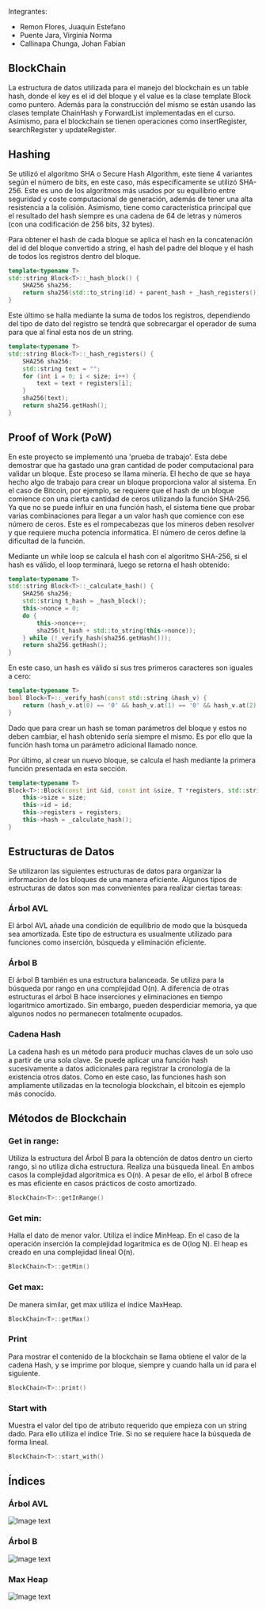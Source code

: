 Integrantes:
- Remon Flores, Juaquin Estefano
- Puente Jara, Virginia Norma
- Callinapa Chunga, Johan Fabian
## BlockChain
La estructura de datos utilizada para el manejo del blockchain es un table hash, donde el key es el id del bloque y el value es la clase template Block como puntero. Además para la construcción del mismo se están usando las clases template ChainHash y ForwardList implementadas en el curso. Asimismo, para el blockchain se tienen operaciones como insertRegister, searchRegister y updateRegister.

## Hashing
Se utilizó el algoritmo SHA o Secure Hash Algorithm, este tiene 4 variantes según el número de bits, en este caso, más específicamente se utilizó SHA-256. Este es uno de los algoritmos más usados por su equilibrio entre seguridad y coste computacional de generación, además de tener una alta resistencia a la colisión. Asimismo, tiene como característica principal que el resultado del hash siempre es una cadena de 64 de letras y números (con una codificación de 256 bits, 32 bytes).

Para obtener el hash de cada bloque se aplica el hash en la concatenación del id del bloque convertido a string, el hash del padre del bloque y el hash de todos los registros dentro del bloque.

```cpp
template<typename T>
std::string Block<T>::_hash_block() {
    SHA256 sha256;
    return sha256(std::to_string(id) + parent_hash + _hash_registers());
}
```

Este último se halla mediante la suma de todos los registros, dependiendo del tipo de dato del registro se tendrá que sobrecargar el operador de suma para que al final esta nos de un string.

```cpp
template<typename T>
std::string Block<T>::_hash_registers() {
    SHA256 sha256;
    std::string text = "";
    for (int i = 0; i < size; i++) {
        text = text + registers[i];
    }
    sha256(text);
    return sha256.getHash();
}
```

## Proof of Work (PoW)
En este proyecto se implementó una 'prueba de trabajo'. Esta debe demostrar que ha gastado una gran cantidad de poder computacional para validar un bloque. Este proceso se llama minería. El hecho de que se haya hecho algo de trabajo para crear un bloque proporciona valor al sistema. En el caso de Bitcoin, por ejemplo, se requiere que el hash de un bloque comience con una cierta cantidad de ceros utilizando la función SHA-256. Ya que no se puede influir en una función hash, el sistema tiene que probar varias combinaciones para llegar a un valor hash que comience con ese número de ceros. Este es el rompecabezas que los mineros deben resolver y que requiere mucha potencia informática. El número de ceros define la dificultad de la función.


Mediante un while loop se calcula el hash con el algoritmo SHA-256, si el hash es válido, el loop terminará, luego se retorna el hash obtenido:

```cpp
template<typename T>
std::string Block<T>::_calculate_hash() {
    SHA256 sha256;
    std::string t_hash = _hash_block();
    this->nonce = 0;
    do {
        this->nonce++;
        sha256(t_hash + std::to_string(this->nonce));
    } while (!_verify_hash(sha256.getHash()));
    return sha256.getHash();
}
```
En este caso, un hash es válido si sus tres primeros caracteres son iguales a cero:

```cpp
template<typename T>
bool Block<T>::_verify_hash(const std::string &hash_v) {
    return (hash_v.at(0) == '0' && hash_v.at(1) == '0' && hash_v.at(2) == '0');
}
```

Dado que para crear un hash se toman parámetros del bloque y estos no deben cambiar, el hash obtenido sería siempre el mismo. Es por ello que la función hash toma un parámetro adicional llamado nonce.

Por último, al crear un nuevo bloque, se calcula el hash mediante la primera función presentada en esta sección.

```cpp
template<typename T>
Block<T>::Block(const int &id, const int &size, T *registers, std::string &parent_hash): parent_hash(parent_hash) {
    this->size = size;
    this->id = id;
    this->registers = registers;
    this->hash = _calculate_hash();
}
```
## Estructuras de Datos
Se utilizaron las siguientes estructuras de datos para organizar la informacion de los bloques de una manera eficiente. Algunos tipos
de estructuras de datos son mas convenientes para realizar ciertas tareas:
### Árbol AVL
El árbol AVL añade una condición de equilibrio de modo que la búsqueda sea amortizada. Este tipo de estructura es usualmente utilizado
para funciones como inserción, búsqueda y eliminación eficiente. 
### Árbol B
El árbol B también es una estructura balanceada. Se utiliza para la búsqueda por rango en una complejidad O(n). A diferencia de otras
estructuras el árbol B hace inserciones y eliminaciones en tiempo logaritmico amortizado. Sin embargo, pueden desperdiciar memoria, ya que algunos nodos no permanecen totalmente ocupados.
### Cadena Hash
La cadena hash es un método para producir muchas claves de un solo uso a partir de una sola clave. Se puede aplicar una función hash sucesivamente a datos adicionales para registrar la cronología de la existencia otros datos. Como en este caso, las funciones hash
son ampliamente utilizadas en la tecnologia blockchain, el bitcoin es ejemplo más conocido.

## Métodos de Blockchain

### Get in range:
Utiliza la estructura del Árbol B para la obtención de datos dentro un cierto rango, si no utiliza dicha estructura. Realiza una búsqueda lineal. En ambos casos la complejidad algoritmica es O(n). A pesar de ello, el árbol B ofrece es mas eficiente en casos 
prácticos de costo amortizado. 

```cpp
BlockChain<T>::getInRange()
```
### Get min:
Halla el dato de menor valor. Utiliza el índice MinHeap. En el caso de la operación inserción la complejidad logaritmica es de 
O(log N). El heap es creado en una complejidad lineal O(n).
```cpp
BlockChain<T>::getMin()
```
### Get max:
De manera similar, get max utiliza el índice MaxHeap.
```cpp
BlockChain<T>::getMax()
```
### Print
Para mostrar el contenido de la blockchain se llama obtiene el valor de la cadena Hash, y se imprime por bloque, siempre y cuando
halla un id para el siguiente. 
```cpp
BlockChain<T>::print()
```
### Start with
Muestra el valor del tipo de atributo requerido que empieza con un string dado. Para ello utiliza el índice Trie. Si no se requiere hace la búsqueda de forma lineal.

```cpp
BlockChain<T>::start_with()
```
## Índices 
### Árbol AVL

![Image text](https://github.com/utec-aed-2022-2/proyecto-equipo-4/blob/main/img/avl.png)
### Árbol B
![Image text](https://github.com/utec-aed-2022-2/proyecto-equipo-4/blob/main/img/btree.png)

### Max Heap
![Image text](https://github.com/utec-aed-2022-2/proyecto-equipo-4/blob/main/img/max.png)

 